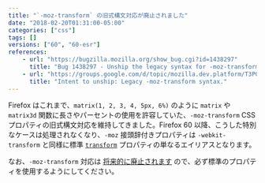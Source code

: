 ```yaml
---
title: "`-moz-transform` の旧式構文対応が廃止されました"
date: "2018-02-20T01:31:00-05:00"
categories: ["css"]
tags: []
versions: ["60", "60-esr"]
references:
    - url: "https://bugzilla.mozilla.org/show_bug.cgi?id=1438297"
      title: "Bug 1438297 - Unship the legacy syntax for -moz-transform."
    - url: "https://groups.google.com/d/topic/mozilla.dev.platform/T3PGm97MPNU/discussion"
      title: "Intent to unship: Legacy -moz-transform syntax."
---
```

Firefox はこれまで、`matrix(1, 2, 3, 4, 5px, 6%)` のように `matrix` や `matrix3d` 関数に長さやパーセントの使用を許容していた、`-moz-transform` CSS プロパティの旧式構文対応を維持してきました。Firefox 60 以降、こうした特別なケースは処理されなくなり、`-moz` 接頭辞付きプロパティは `-webkit-transform` と同様に標準 [`transform`](https://developer.mozilla.org/docs/Web/CSS/transform) プロパティの単なるエイリアスとなります。

なお、`-moz-transform` 対応は [将来的に廃止されます](https://www.fxsitecompat.dev/ja/docs/2015/prefixed-css-animations-transforms-transitions-support-will-be-removed/) ので、必ず標準のプロパティを使用するようにしてください。
